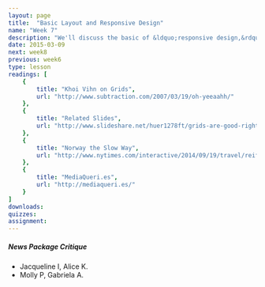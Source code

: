 ```yaml
---
layout: page
title:  "Basic Layout and Responsive Design"
name: "Week 7"
description: "We'll discuss the basic of &ldquo;responsive design,&rdquo; a way of designing and coding that ensures our stories look good on any sized device, from mobile phones to massive desktops."
date: 2015-03-09
next: week8
previous: week6
type: lesson
readings: [
    {
        title: "Khoi Vihn on Grids",
        url: "http://www.subtraction.com/2007/03/19/oh-yeeaahh/"
    },
    {
        title: "Related Slides",
        url: "http://www.slideshare.net/huer1278ft/grids-are-good-right"
    },
    {
        title: "Norway the Slow Way",
        url: "http://www.nytimes.com/interactive/2014/09/19/travel/reif-larsen-norway.html"
    }, 
    {
        title: "MediaQueri.es",
        url: "http://mediaqueri.es/"
    }
]
downloads: 
quizzes: 
assignment: 
---
```

<h5>News Package Critique</h5>
<ul>
    <li>Jacqueline I, Alice K.</li>
    <li>Molly P, Gabriela A.</li>
</ul>
